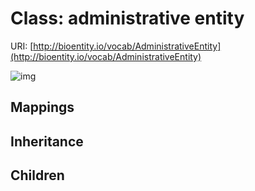 # Class: administrative entity




URI: [http://bioentity.io/vocab/AdministrativeEntity](http://bioentity.io/vocab/AdministrativeEntity)

![img](http://yuml.me/diagram/nofunky;dir:TB/class/\[AdministrativeEntity]^-\[Provider])
## Mappings

## Inheritance

## Children

